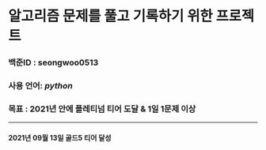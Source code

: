 # 알고리즘 문제를 풀고 기록하기 위한 프로젝트

### 백준ID : **seongwoo0513**

### 사용 언어: *python*

### 목표 : 2021년 안에 플레티넘 티어 도달 & 1일 1문제 이상

___

#### 2021년 09월 13일 골드5 티어 달성